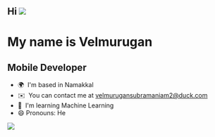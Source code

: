 ## Hi ![](https://user-images.githubusercontent.com/18350557/176309783-0785949b-9127-417c-8b55-ab5a4333674e.gif)

My name is Velmurugan
==============================================================================================================================================

Mobile Developer
----------------

* 🌍  I'm based in Namakkal
* ✉️  You can contact me at [velmurugansubramaniam2@duck.com](mailto:velmurugansubramaniam2@duck.com)
* 🧠  I'm learning Machine Learning
* 😄 Pronouns: He

<a target="_blank" href="https://www.linkedin.com/in/svelmuruganrvs"><img src="https://img.shields.io/badge/LinkedIn-0077B5?style=for-the-badge&logo=linkedin&logoColor=white"/></a>

<!--
**velmurugansubramaniam2/velmurugansubramaniam2** is a ✨ _special_ ✨ repository because its `README.md` (this file) appears on your GitHub profile.

Here are some ideas to get you started:

- 🔭 I’m currently working on ...
- 🌱 I’m currently learning ...
- 👯 I’m looking to collaborate on ...
- 🤔 I’m looking for help with ...
- 💬 Ask me about ...
- 📫 How to reach me: ...

- ⚡ Fun fact: ...
-->

